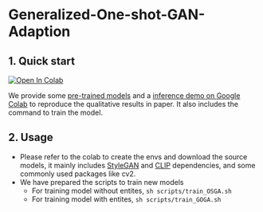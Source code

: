 # Generalized-One-shot-GAN-Adaption
## 1. Quick start
[![Open In Colab](https://colab.research.google.com/assets/colab-badge.svg)](https://colab.research.google.com/drive/1A6moUzSLh2vU4CckfnXESk4HwYC8NgMz?usp=sharing)

We provide some [pre-trained models](https://drive.google.com/drive/folders/1xgBY3UyQkR0co_dOfr9SwUy-9h4hGhmc?usp=sharing) and a [inference demo on Google Colab](https://colab.research.google.com/drive/1A6moUzSLh2vU4CckfnXESk4HwYC8NgMz?usp=sharing) to reproduce the qualitative results in paper. It also includes the command to train the model.

## 2. Usage
-  Please refer to the colab to create the envs and download the source models, it mainly includes [StyleGAN](https://github.com/NVlabs/stylegan3) and [CLIP](https://github.com/openai/CLIP) dependencies, and some commonly used packages like cv2.
- We have prepared the scripts to train new models 
  -  For training model without entites, ```sh scripts/train_OSGA.sh```
  -  For training model with entites, ```sh scripts/train_GOGA.sh```
